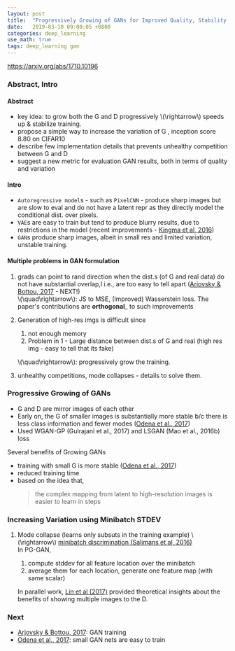 ```yaml
---
layout: post
title:  "Progressively Growing of GANs for Improved Quality, Stability, and Variation"
date:   2019-03-18 09:00:05 +0800
categories: deep_learning
use_math: true
tags: deep_learning gan
---
```


<a href="https://arxiv.org/abs/1710.10196" target="_blank">https://arxiv.org/abs/1710.10196</a>



### Abstract, Intro

#### Abstract
* key idea: to grow both the G and D progressively \\(\rightarrow\\) speeds up & stabilize training.
* propose a simple way to increase the variation of G , inception score 8.80 on CIFAR10
* describe few implementation details that prevents unhealthy competition between G and D
* suggest a new metric for evaluation GAN results, both in terms of quality and variation

#### Intro
* `Autoregressive model`s - such as `PixelCNN` - produce sharp images but are slow to eval and do not have a latent repr as they directly model the conditional dist. over pixels. 
* `VAE`s are easy to train but tend to produce blurry results, due to restrictions in the model (recent improvements - <a href="https://arxiv.org/abs/1606.04934" target="_blank">Kingma et al, 2016</a>)
* `GAN`s produce sharp images, albeit in small res and limited variation, unstable training.

#### Multiple problems in GAN formulation
1. grads can point to rand direction when the dist.s (of G and real data) do not have substantial overlap,l i.e., are too easy to tell apart (<a href="https://arxiv.org/pdf/1701.04862.pdf" target="_blank">Arjovsky & Bottou, 2017</a> - NEXT!)  
\\(\quad\rightarrow\\): JS to MSE, (Improved) Wasserstein loss. The paper's contributions are __orthogonal___ to such improvements
2. Generation of high-res imgs is difficult since
	1. not enough memory
	2. Problem in 1 - Large distance between dist.s of G and real (high res img - easy to tell that its fake)
	
	\\(\quad\rightarrow\\): progressively grow the training.
3. unhealthy competitions, mode collapses - details to solve them.

### Progressive Growing of GANs
* G and D are mirror images of each other
* Early on, the G of smaller images is substantially more stable b/c there is less class information and fewer modes (<a href="https://arxiv.org/abs/1610.09585" target="_blank">Odena et al., 2017</a>)
* Used WGAN-GP (Gulrajani et al., 2017) and LSGAN (Mao et al., 2016b) loss

Several benefits of Growing GANs
* training with small G is more stable (<a href="https://arxiv.org/abs/1610.09585" target="_blank">Odena et al., 2017</a>)
* reduced training time
* based on the idea that,  
	> the complex mapping from latent to high-resolution images is easier to learn in steps

### Increasing Variation using Minibatch STDEV
1. Mode collapse (learns only subsuts in the training example) \\(\rightarrow\\) <a href="{{site.url}}//deep_learning/2019/03/18/improved-tech-for-training-gans/" target="_blank">minibatch discrimination (Salimans et al, 2016)</a>  
	In PG-GAN,
	1. compute stddev for all feature location over the minibatch
	2. average them for each location, generate one feature map (with same scalar)

	In parallel work, <a href="https://arxiv.org/abs/1712.04086" target="_blank">Lin et al (2017)</a> provided theoretical insights about the benefits of showing multiple images to the D.


### Next
* <a href="https://arxiv.org/pdf/1701.04862.pdf" target="_blank">Arjovsky & Bottou, 2017</a>: GAN training
* <a href="https://arxiv.org/abs/1610.09585" target="_blank">Odena et al., 2017</a>: small GAN nets are easy to train
